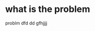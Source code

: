 # what is the problem
problm dfd dd 
gfhjjjj
<!--stackedit_data:
eyJoaXN0b3J5IjpbLTU5MjQ1NDM3NiwxNDM4NDMwMTE3LDk0Mz
A4MDI3M119
-->